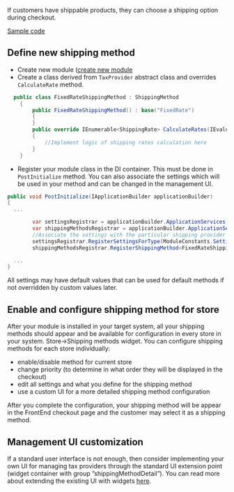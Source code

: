 
If customers have shippable products, they can choose a shipping option during checkout.

[Sample code](https://github.com/VirtoCommerce/vc-module-shipping/blob/master/src/VirtoCommerce.ShippingModule.Data/FixedRateShippingMethod.cs)

## Define new shipping method

* Create new module ([create new module](../../developer-guide/create-new-module.md)
* Create a class derived from `TaxProvider` abstract class and overrides `CalculateRate` method. 

```C#
  public class FixedRateShippingMethod : ShippingMethod
    {
        public FixedRateShippingMethod() : base("FixedRate")
        {
        }
		public override IEnumerable<ShippingRate> CalculateRates(IEvaluationContext context)
        {
			//Implement logic of shipping rates calculation here
		}
	}
```

* Register your module class in the DI container. This must be done in `PostInitialize` method. You can also associate the settings which will be used in your method and can be changed in the management UI. 

```C#
public void PostInitialize(IApplicationBuilder applicationBuilder)
{
  ...

	 	var settingsRegistrar = applicationBuilder.ApplicationServices.GetRequiredService<ISettingsRegistrar>();
        var shippingMethodsRegistrar = applicationBuilder.ApplicationServices.GetRequiredService<IShippingMethodsRegistrar>();
		//Associate the settings with the particular shipping provider
		settingsRegistrar.RegisterSettingsForType(ModuleConstants.Settings.FixedRateShippingMethod.AllSettings, typeof(FixedRateShippingMethod).Name);
        shippingMethodsRegistrar.RegisterShippingMethod<FixedRateShippingMethod>();

  ...
}
```

All settings may have default values that can be used for default methods if not overridden by custom values later.


## Enable and configure shipping method for store

After your module is installed in your target system, all your shipping methods should appear and be available for configuration in every store in your system. Store->Shipping methods widget. You can configure shipping methods for each store individually:
* enable/disable method for current store
* change priority (to determine in what order they will be displayed in the checkout)
* edit all settings and what you define for the shipping method
* use a custom UI for a more detailed shipping method configuration

After you complete the configuration, your shipping method will be appear in the FrontEnd checkout page and the customer may select it as a shipping method.

## Management UI customization

If a standard user interface is not enough, then consider implementing your own UI for managing tax providers through the standard UI extension point (widget container with group ”shippingMethodDetail”). You can read more about extending the existing UI with widgets [here](widgets.md).
